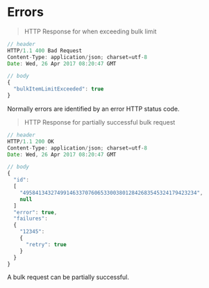 # Errors

> HTTP Response for when exceeding bulk limit

```javascript
// header
HTTP/1.1 400 Bad Request
Content-Type: application/json; charset=utf-8
Date: Wed, 26 Apr 2017 08:20:47 GMT

// body
{
  "bulkItemLimitExceeded": true
}
```

Normally errors are identified by an error HTTP status code.

> HTTP Response for partially successful bulk request

```javascript
// header
HTTP/1.1 200 OK
Content-Type: application/json; charset=utf-8
Date: Wed, 26 Apr 2017 08:20:47 GMT

// body
{
  "id":    
  [
    "49584134327499146337076065330038012842683545324179423234",
    null
  ]
  "error": true,
  "failures":
  {
    "12345":
    {
      "retry": true
    }
  }
}
```

A bulk request can be partially successful.



